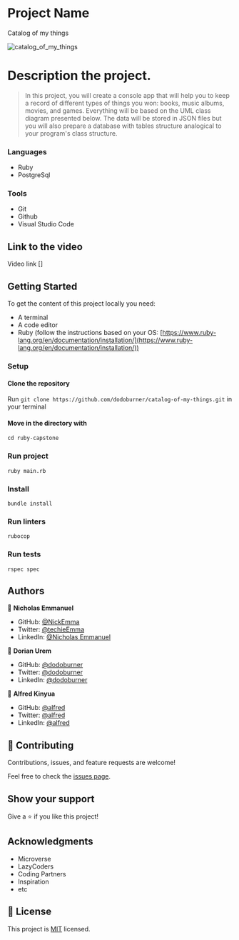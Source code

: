 # Project Name

Catalog of my things

![catalog_of_my_things](https://user-images.githubusercontent.com/72297212/176618937-4c4a38d8-4e6b-4945-b3c6-7310c8e7f2a3.png)

# Description the project.

> In this project, you will create a console app that will help you to keep a record of different types of things you won: books, music albums, movies, and games. Everything will be based on the UML class diagram presented below. The data will be stored in JSON files but you will also prepare a database with tables structure analogical to your program's class structure.

### Languages

- Ruby
- PostgreSql

### Tools

- Git
- Github
- Visual Studio Code

## Link to the video

Video link []

## Getting Started

To get the content of this project locally you need:

- A terminal
- A code editor
- Ruby (follow the instructions based on your OS: [https://www.ruby-lang.org/en/documentation/installation/](https://www.ruby-lang.org/en/documentation/installation/))

### Setup

#### Clone the repository

Run `git clone https://github.com/dodoburner/catalog-of-my-things.git` in your terminal

#### Move in the directory with

`cd ruby-capstone`

### Run project

`ruby main.rb`

### Install

`bundle install`

### Run linters

`rubocop`

### Run tests

`rspec spec`

## Authors

👤 **Nicholas Emmanuel**

- GitHub: [@NickEmma](https://github.com/NickEmma)
- Twitter: [@techieEmma](https://twitter.com/techieEmma)
- LinkedIn: [@Nicholas Emmanuel](https://www.linkedin.com/in/techieemma/)

👤 **Dorian Urem**

- GitHub: [@dodoburner](https://github.com/)
- Twitter: [@dodoburner](https://twitter.com/)
- LinkedIn: [@dodoburner](https://www.linkedin.com/in//)

👤 **Alfred Kinyua**

- GitHub: [@alfred](https://github.com/)
- Twitter: [@alfred](https://twitter.com/)
- LinkedIn: [@alfred](https://www.linkedin.com/in//)

## 🤝 Contributing

Contributions, issues, and feature requests are welcome!

Feel free to check the [issues page](../../issues/).

## Show your support

Give a ⭐️ if you like this project!

## Acknowledgments

- Microverse
- LazyCoders
- Coding Partners
- Inspiration
- etc

## 📝 License

This project is [MIT](./LICENSE) licensed.
